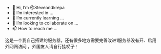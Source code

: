- 👋 Hi, I’m @Steveandkrepa
- 👀 I’m interested in ...
- 🌱 I’m currently learning ...
- 💞️ I’m looking to collaborate on ...
- 📫 How to reach me ...

<!---
Steveandkrepa/Steveandkrepa is a ✨ special ✨ repository because its `README.md` (this file) appears on your GitHub profile.
You can click the Preview link to take a look at your changes.
--->
这是一个我自己搭建的服务器，还有很多地方需要完善改进1服务器没有开、启用外网网访问
，外国友人请自行挂梯子！
